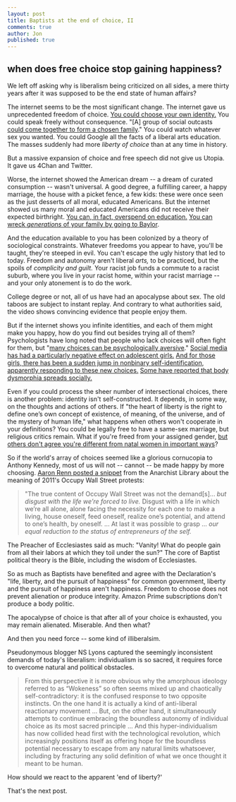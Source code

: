 ```yaml
---
layout: post
title: Baptists at the end of choice, II
comments: true
author: Jon
published: true
---
```


## when does free choice stop gaining happiness?

We left off asking why is liberalism being criticized on all sides, a mere thirty years after it was supposed to be the end state of human affairs?

The internet seems to be the most significant change.  The internet gave us unprecedented freedom of choice.  [You could choose your own identity.](https://en.wikipedia.org/wiki/On_the_Internet,_nobody_knows_you%27re_a_dog)  You could speak freely without consequence. "[A] group of social outcasts [could come together to form a chosen family](https://www.vulture.com/article/joss-whedon-allegations.html)." You could watch whatever sex you wanted. You could Google all the facts of a liberal arts education. The masses suddenly had more *liberty of choice* than at any time in history.

But a massive expansion of choice and free speech did not give us Utopia.  It gave us 4Chan and Twitter.

Worse, the internet showed the American dream -- a dream of curated consumption -- wasn't universal.  A good degree, a fulfilling career, a happy marriage, the house with a picket fence, a few kids: these were once seen as the just desserts of all moral, educated Americans. But the internet showed us many moral and educated Americans did not receive their expected birthright. [You can, in fact, overspend on education.](https://www.npr.org/2021/08/21/1030023061/the-debt-trap-author-on-the-generational-setbacks-from-student-loans)  [You can wreck *generations* of your family by going to Baylor](https://www.wsj.com/artiacles/baylor-university-college-debt-parent-plus-loans-11634138239).

And the education available to you has been colonized by a theory of sociological constraints. Whatever freedoms you appear to have, you'll be taught, they're steeped in evil. You can't escape the ugly history that led to today. Freedom and autonomy aren't liberal *arts,* to be practiced, but the spoils of *complicity and guilt.*  Your racist job funds a commute to a racist suburb, where you live in your racist home, within your racist marriage -- and your only atonement is to do the work.

College degree or not, all of us have had an apocalypse about sex.  The old taboos are subject to instant replay. And contrary to what authorities said, the video shows convincing evidence that people enjoy them.

But if the internet shows you infinite identities, and each of them might make you happy, how do you find out besides trying all of them?  Psychologists have long noted that people who lack choices will often fight for them, but "[many choices can be psychologically aversive](https://en.wikipedia.org/wiki/Decision_fatigue#cite_note-decision-fatigue-exhausts-3)." [Social media has had a particularly negative effect on adolescent girls.](https://counseling.northwestern.edu/blog/effects-social-media-teen-girls/) [And for those girls, there has been a sudden jump in nonbinary self-identification, apparently responding to these new choices.](https://news.gallup.com/poll/329708/lgbt-identification-rises-latest-estimate.aspx) [Some have  reported that body dysmorphia spreads socially.](https://journals.plos.org/plosone/article?id=10.1371/journal.pone.0202330)

Even if you could process the sheer number of intersectional choices, there is another problem: identity isn't self-constructed.  It depends, in some way, on the thoughts and actions of others. If "the heart of liberty is the right to define one’s own concept of existence, of meaning, of the universe, and of the mystery of human life," what happens when others won't cooperate in your definitions?  You could be legally free to have a same-sex marriage, but religious critics remain. What if you're freed from your assigned gender, [but others don't agree you're different from natal women in important ways](https://www.washingtonpost.com/opinions/2022/01/13/trans-women-sports-uncomfortable-questions/)?

So if the world's array of choices seemed like a glorious cornucopia to Anthony Kennedy, most of us will not -- cannot -- be made happy by more choosing. [Aaron Renn posted a snippet](https://themasculinist.com/the-masculinist-59-what-happens-when-grandma-doesnt-die/?utm_source=rss&utm_medium=rss&utm_campaign=the-masculinist-59-what-happens-when-grandma-doesnt-die) from the Anarchist Library about the meaning of 2011's Occupy Wall Street protests:

> "The true content of Occupy Wall Street was not the demand[s]... *but disgust with the life we’re forced to live.* Disgust with a life in which we’re all alone, alone facing the necessity for each one to make a living, house oneself, feed oneself, realize one’s potential, and attend to one’s health, by oneself. ... At last it was possible to grasp ... *our equal reduction to the status of entrepreneurs of the self.*

The Preacher of Ecclesiastes said as much: "Vanity!  What do people gain from all their labors at which they toil under the sun?"  The core of Baptist political theory is the Bible, including the wisdom of Ecclesiastes.

So as much as Baptists have benefited and agree with the Declaration's "life, liberty, and the pursuit of happiness" for common government, liberty and the pursuit of happiness aren't happiness. Freedom to choose does not prevent alienation or produce integrity. Amazon Prime subscriptions don't produce a body politic.

The apocalypse of choice is that after all of your choice is exhausted, you may remain alienated.  Miserable. And then what?

And then you need force -- some kind of illiberalsim.

Pseudonymous blogger NS Lyons  captured the seemingly inconsistent demands of today's liberalism: individualism is so sacred, it requires force to overcome natural and political obstacles.
>From this perspective it is more obvious why the amorphous ideology referred to as “Wokeness” so often seems mixed up and chaotically self-contradictory: it is the confused response to two opposite instincts. On the one hand it is actually a kind of anti-liberal reactionary movement ...  But, on the other hand, it simultaneously attempts to continue embracing the boundless autonomy of individual choice as its most sacred principle ... And this hyper-individualism has now collided head first with the technological revolution, which increasingly positions itself as offering hope for the boundless potential necessary to escape from any natural limits whatsoever, including by fracturing any solid definition of what we once thought it meant to be human.

How should we react to the apparent 'end of liberty?'

That's the next post.
